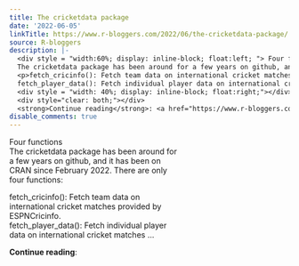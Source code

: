 ```yaml
---
title: The cricketdata package
date: '2022-06-05'
linkTitle: https://www.r-bloggers.com/2022/06/the-cricketdata-package/
source: R-bloggers
description: |-
  <div style = "width:60%; display: inline-block; float:left; "> Four functions<br />
  The cricketdata package has been around for a few years on github, and it has been on CRAN since February 2022. There are only four functions:</p>
  <p>fetch_cricinfo(): Fetch team data on international cricket matches provided by ESPNCricinfo.<br />
  fetch_player_data(): Fetch individual player data on international cricket matches ...</p></div>
  <div style = "width: 40%; display: inline-block; float:right;"></div>
  <div style="clear: both;"></div>
  <strong>Continue reading</strong>: <a href="https://www.r-bloggers.com/2 ...
disable_comments: true
---
```

<div style = "width:60%; display: inline-block; float:left; "> Four functions<br />
The cricketdata package has been around for a few years on github, and it has been on CRAN since February 2022. There are only four functions:</p>
<p>fetch_cricinfo(): Fetch team data on international cricket matches provided by ESPNCricinfo.<br />
fetch_player_data(): Fetch individual player data on international cricket matches ...</p></div>
<div style = "width: 40%; display: inline-block; float:right;"></div>
<div style="clear: both;"></div>
<strong>Continue reading</strong>: <a href="https://www.r-bloggers.com/2 ...